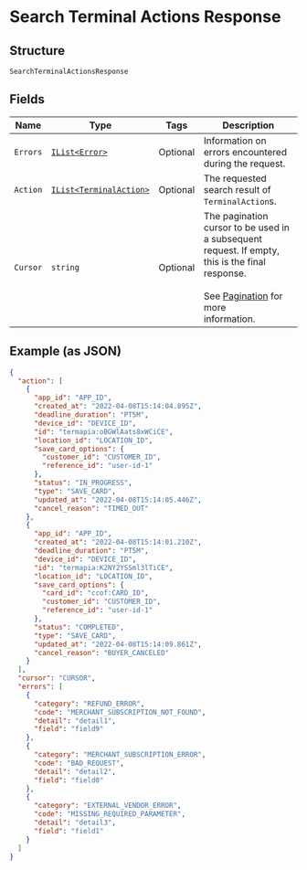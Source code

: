 
# Search Terminal Actions Response

## Structure

`SearchTerminalActionsResponse`

## Fields

| Name | Type | Tags | Description |
|  --- | --- | --- | --- |
| `Errors` | [`IList<Error>`](../../doc/models/error.md) | Optional | Information on errors encountered during the request. |
| `Action` | [`IList<TerminalAction>`](../../doc/models/terminal-action.md) | Optional | The requested search result of `TerminalAction`s. |
| `Cursor` | `string` | Optional | The pagination cursor to be used in a subsequent request. If empty,<br>this is the final response.<br><br>See [Pagination](https://developer.squareup.com/docs/build-basics/common-api-patterns/pagination) for more<br>information. |

## Example (as JSON)

```json
{
  "action": [
    {
      "app_id": "APP_ID",
      "created_at": "2022-04-08T15:14:04.895Z",
      "deadline_duration": "PT5M",
      "device_id": "DEVICE_ID",
      "id": "termapia:oBGWlAats8xWCiCE",
      "location_id": "LOCATION_ID",
      "save_card_options": {
        "customer_id": "CUSTOMER_ID",
        "reference_id": "user-id-1"
      },
      "status": "IN_PROGRESS",
      "type": "SAVE_CARD",
      "updated_at": "2022-04-08T15:14:05.446Z",
      "cancel_reason": "TIMED_OUT"
    },
    {
      "app_id": "APP_ID",
      "created_at": "2022-04-08T15:14:01.210Z",
      "deadline_duration": "PT5M",
      "device_id": "DEVICE_ID",
      "id": "termapia:K2NY2YSSml3lTiCE",
      "location_id": "LOCATION_ID",
      "save_card_options": {
        "card_id": "ccof:CARD_ID",
        "customer_id": "CUSTOMER_ID",
        "reference_id": "user-id-1"
      },
      "status": "COMPLETED",
      "type": "SAVE_CARD",
      "updated_at": "2022-04-08T15:14:09.861Z",
      "cancel_reason": "BUYER_CANCELED"
    }
  ],
  "cursor": "CURSOR",
  "errors": [
    {
      "category": "REFUND_ERROR",
      "code": "MERCHANT_SUBSCRIPTION_NOT_FOUND",
      "detail": "detail1",
      "field": "field9"
    },
    {
      "category": "MERCHANT_SUBSCRIPTION_ERROR",
      "code": "BAD_REQUEST",
      "detail": "detail2",
      "field": "field0"
    },
    {
      "category": "EXTERNAL_VENDOR_ERROR",
      "code": "MISSING_REQUIRED_PARAMETER",
      "detail": "detail3",
      "field": "field1"
    }
  ]
}
```

